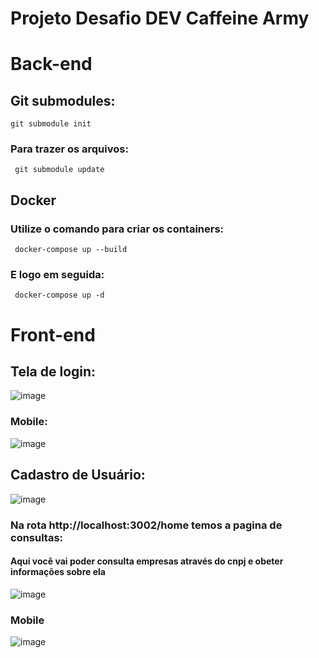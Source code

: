 # Projeto Desafio DEV Caffeine Army 

# Back-end

## Git submodules: 

  ```
  git submodule init 
   ```
### Para trazer os arquivos: 

 ```
  git submodule update 
   ```

## Docker

### Utilize o comando para criar os containers:

 ```
  docker-compose up --build
   ```
   
### E logo em seguida: 

 ```
  docker-compose up -d
   ```

# Front-end

## Tela de login: 

![image](https://user-images.githubusercontent.com/84159325/187583369-1eb172e3-4ad2-497d-a6cf-4d245b8af427.png)

### Mobile: 
![image](https://user-images.githubusercontent.com/84159325/187583704-1526c7b4-854d-4b62-9b60-226e0d3a6143.png)

## Cadastro de Usuário: 
![image](https://user-images.githubusercontent.com/84159325/187583439-15eee99e-2a87-48e5-a9f1-96204e1ade53.png)

### Na rota http://localhost:3002/home temos a pagina de consultas:
#### Aqui você vai poder consulta empresas através do cnpj e obeter informações sobre ela 
![image](https://user-images.githubusercontent.com/84159325/187583627-27b8f70a-2bd0-4740-8af0-23ad79ef850f.png)

### Mobile 
![image](https://user-images.githubusercontent.com/84159325/187583959-4874fa75-88b9-465c-9c6e-3cff937783a1.png)


